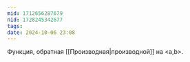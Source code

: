 ```yaml
---
mid: 1712656287679
nid: 1728245342677
tags: 
date: 2024-10-06 23:08
---
```

Функция, обратная [[Производная|производной]] на <a,b>.
